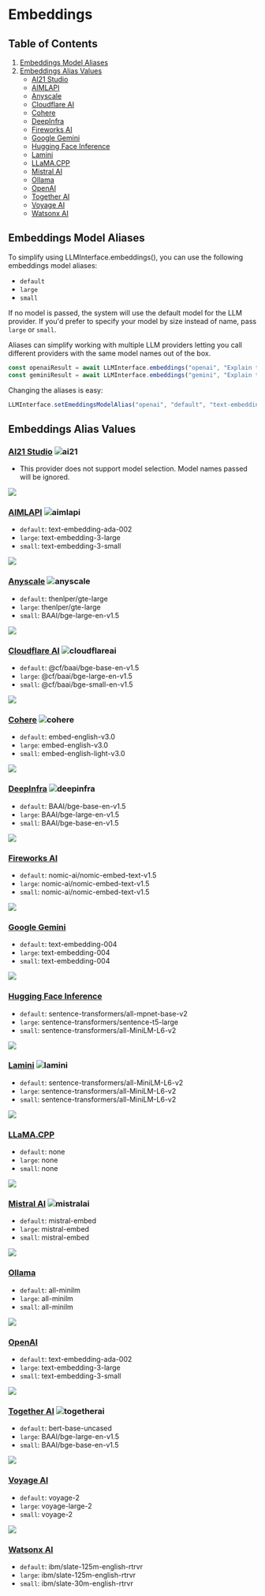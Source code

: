 # Embeddings

## Table of Contents

1. [Embeddings Model Aliases](#embeddings-model-aliases)
2. [Embeddings Alias Values](#embeddings-alias-values)
    - [AI21 Studio](#ai21)
    - [AIMLAPI](#aimlapi)
    - [Anyscale](#anyscale)
    - [Cloudflare AI](#cloudflareai)
    - [Cohere](#cohere)
    - [DeepInfra](#deepinfra)
    - [Fireworks AI](#fireworksai)
    - [Google Gemini](#gemini)
    - [Hugging Face Inference](#huggingface)
    - [Lamini](#lamini)
    - [LLaMA.CPP](#llamacpp)
    - [Mistral AI](#mistralai)
    - [Ollama](#ollama)
    - [OpenAI](#openai)
    - [Together AI](#togetherai)
    - [Voyage AI](#voyage)
    - [Watsonx AI](#watsonxai)

## Embeddings Model Aliases

To simplify using LLMInterface.embeddings(), you can use the following embeddings model aliases:

- `default`
- `large`
- `small`

If no model is passed, the system will use the default model for the LLM provider. If you'd prefer to specify your model by size instead of name, pass `large` or `small`.

Aliases can simplify working with multiple LLM providers letting you call different providers with the same model names out of the box.

```javascript
const openaiResult = await LLMInterface.embeddings("openai", "Explain the importance of low latency LLMs", { model: "small" });
const geminiResult = await LLMInterface.embeddings("gemini", "Explain the importance of low latency LLMs", { model: "small" });
```

Changing the aliases is easy:

```javascript
LLMInterface.setEmeddingsModelAlias("openai", "default", "text-embedding-3-large");
```

## Embeddings Alias Values


### [AI21 Studio](providers/ai21.md)  ![ai21](https://samestrin.github.io/media/llm-interface/icons/ai21.png)

- This provider does not support model selection. Model names passed will be ignored.


![](https://samestrin.github.io/media/llm-interface/icons/blank.png)
### [AIMLAPI](providers/aimlapi.md)  ![aimlapi](https://samestrin.github.io/media/llm-interface/icons/aimlapi.png)

- `default`: text-embedding-ada-002
- `large`: text-embedding-3-large
- `small`: text-embedding-3-small


![](https://samestrin.github.io/media/llm-interface/icons/blank.png)
### [Anyscale](providers/anyscale.md)  ![anyscale](https://samestrin.github.io/media/llm-interface/icons/anyscale.png)

- `default`: thenlper/gte-large
- `large`: thenlper/gte-large
- `small`: BAAI/bge-large-en-v1.5


![](https://samestrin.github.io/media/llm-interface/icons/blank.png)
### [Cloudflare AI](providers/cloudflareai.md)  ![cloudflareai](https://samestrin.github.io/media/llm-interface/icons/cloudflareai.png)

- `default`: @cf/baai/bge-base-en-v1.5
- `large`: @cf/baai/bge-large-en-v1.5
- `small`: @cf/baai/bge-small-en-v1.5


![](https://samestrin.github.io/media/llm-interface/icons/blank.png)
### [Cohere](providers/cohere.md)  ![cohere](https://samestrin.github.io/media/llm-interface/icons/cohere.png)

- `default`: embed-english-v3.0
- `large`: embed-english-v3.0
- `small`: embed-english-light-v3.0


![](https://samestrin.github.io/media/llm-interface/icons/blank.png)
### [DeepInfra](providers/deepinfra.md)  ![deepinfra](https://samestrin.github.io/media/llm-interface/icons/deepinfra.png)

- `default`: BAAI/bge-base-en-v1.5
- `large`: BAAI/bge-large-en-v1.5
- `small`: BAAI/bge-base-en-v1.5


![](https://samestrin.github.io/media/llm-interface/icons/blank.png)
### [Fireworks AI](providers/fireworksai.md) 

- `default`: nomic-ai/nomic-embed-text-v1.5
- `large`: nomic-ai/nomic-embed-text-v1.5
- `small`: nomic-ai/nomic-embed-text-v1.5


![](https://samestrin.github.io/media/llm-interface/icons/blank.png)
### [Google Gemini](providers/gemini.md) 

- `default`: text-embedding-004
- `large`: text-embedding-004
- `small`: text-embedding-004


![](https://samestrin.github.io/media/llm-interface/icons/blank.png)
### [Hugging Face Inference](providers/huggingface.md) 

- `default`: sentence-transformers/all-mpnet-base-v2
- `large`: sentence-transformers/sentence-t5-large
- `small`: sentence-transformers/all-MiniLM-L6-v2


![](https://samestrin.github.io/media/llm-interface/icons/blank.png)
### [Lamini](providers/lamini.md)  ![lamini](https://samestrin.github.io/media/llm-interface/icons/lamini.png)

- `default`: sentence-transformers/all-MiniLM-L6-v2
- `large`: sentence-transformers/all-MiniLM-L6-v2
- `small`: sentence-transformers/all-MiniLM-L6-v2


![](https://samestrin.github.io/media/llm-interface/icons/blank.png)
### [LLaMA.CPP](providers/llamacpp.md) 

- `default`: none
- `large`: none
- `small`: none


![](https://samestrin.github.io/media/llm-interface/icons/blank.png)
### [Mistral AI](providers/mistralai.md)  ![mistralai](https://samestrin.github.io/media/llm-interface/icons/mistralai.png)

- `default`: mistral-embed
- `large`: mistral-embed
- `small`: mistral-embed


![](https://samestrin.github.io/media/llm-interface/icons/blank.png)
### [Ollama](providers/ollama.md) 

- `default`: all-minilm
- `large`: all-minilm
- `small`: all-minilm


![](https://samestrin.github.io/media/llm-interface/icons/blank.png)
### [OpenAI](providers/openai.md) 

- `default`: text-embedding-ada-002
- `large`: text-embedding-3-large
- `small`: text-embedding-3-small


![](https://samestrin.github.io/media/llm-interface/icons/blank.png)
### [Together AI](providers/togetherai.md)  ![togetherai](https://samestrin.github.io/media/llm-interface/icons/togetherai.png)

- `default`: bert-base-uncased
- `large`: BAAI/bge-large-en-v1.5
- `small`: BAAI/bge-base-en-v1.5 


![](https://samestrin.github.io/media/llm-interface/icons/blank.png)
### [Voyage AI](providers/voyage.md) 

- `default`: voyage-2
- `large`: voyage-large-2
- `small`: voyage-2


![](https://samestrin.github.io/media/llm-interface/icons/blank.png)
### [Watsonx AI](providers/watsonxai.md) 

- `default`: ibm/slate-125m-english-rtrvr
- `large`: ibm/slate-125m-english-rtrvr
- `small`: ibm/slate-30m-english-rtrvr

